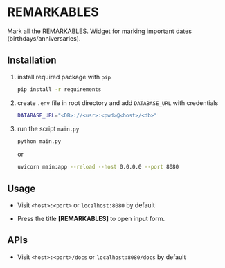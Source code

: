 # REMARKABLES

Mark all the REMARKABLES. Widget for marking important dates (birthdays/anniversaries).


## Installation

1. install required package with `pip`

    ```bash
    pip install -r requirements
    ```

2. create `.env` file in root directory and add `DATABASE_URL` with credentials

    ```bash
    DATABASE_URL="<DB>://<usr>:<pwd>@<host>/<db>"
    ```

3. run the script `main.py`

    ```bash
    python main.py
    ```
    or 
    ```bash
    uvicorn main:app --reload --host 0.0.0.0 --port 8080
    ```

## Usage

- Visit `<host>:<port>` or `localhost:8080` by default

- Press the title **[REMARKABLES]** to open input form.

## APIs

- Visit `<host>:<port>/docs` or `localhost:8080/docs` by default